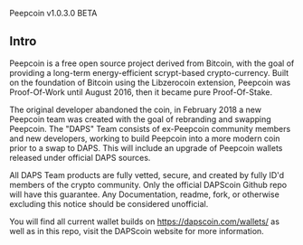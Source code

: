 Peepcoin v1.0.3.0 BETA

Intro
-----
Peepcoin is a free open source project derived from Bitcoin, with the goal of providing a long-term energy-efficient scrypt-based crypto-currency. Built on the foundation of Bitcoin using the Libzerocoin extension, Peepcoin was Proof-Of-Work until August 2016, then it became pure Proof-Of-Stake. 

The original developer abandoned the coin, in February 2018 a new Peepcoin team was created with the goal of rebranding and swapping Peepcoin. The "DAPS" Team consists of ex-Peepcoin community members and new developers, working to build Peepcoin into a more modern coin prior to a swap to DAPS. This will include an upgrade of Peepcoin wallets released under official DAPS sources.

All DAPS Team products are fully vetted, secure, and created by fully ID'd members of the crypto community. Only the official DAPScoin Github repo will have this guarantee. Any Documentation, readme, fork, or otherwise excluding this notice should be considered unofficial.

You will find all current wallet builds on https://dapscoin.com/wallets/ as well as in this repo, visit the DAPScoin website for more information.
